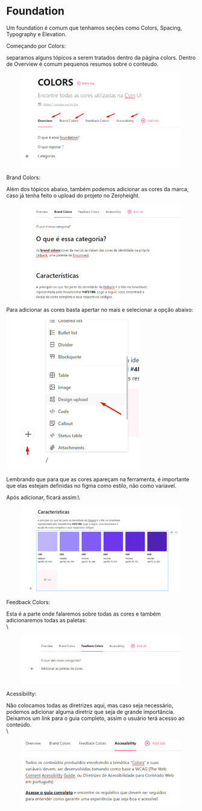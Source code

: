 # Foundation

Um foundation é comum que tenhamos seções como Colors, Spacing, Typography e Elevation.

Começando por Colors:

separamos alguns tópicos a serem tratados dentro da página colors. Dentro de Overview é comum pequenos resumos sobre o conteudo.

<figure><img src=".gitbook/assets/image.png" alt=""><figcaption></figcaption></figure>

Brand Colors:

Além dos tópicos abaixo, também podemos adicionar as cores da marca, caso já tenha feito o upload do projeto no Zeroheight.

<figure><img src=".gitbook/assets/image (1).png" alt=""><figcaption></figcaption></figure>

Para adicionar as cores basta apertar no mais e selecionar a opção abaixo:\
![](<.gitbook/assets/image (2).png>)

Lembrando que para que as cores apareçam na ferramenta, é importante que elas estejam definidas no figma como estilo, não como variavel.

Após adicionar, ficará assim:\


<figure><img src=".gitbook/assets/image (3).png" alt=""><figcaption></figcaption></figure>

Feedback Colors:

Esta é a parte onde falaremos sobre todas as cores e também adicionaremos todas as paletas:\
\


<figure><img src=".gitbook/assets/image (4).png" alt=""><figcaption></figcaption></figure>

Acessibility:

Não colocamos todas as diretrizes aqui, mas caso seja necessário, podemos adicionar alguma diretriz que seja de grande importância. Deixamos um link para o guia completo, assim o usuário terá acesso ao conteúdo. \
\


<div data-full-width="true">

<figure><img src=".gitbook/assets/image (5).png" alt=""><figcaption></figcaption></figure>

</div>
